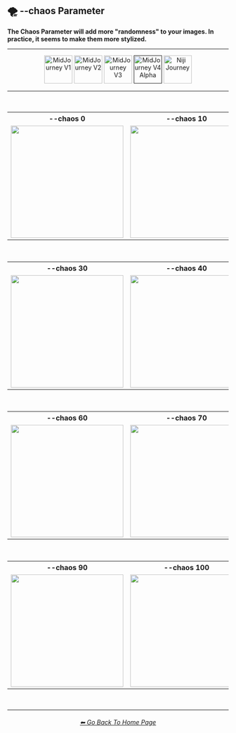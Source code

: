 <h2>🌪 --chaos Parameter</h2>
<b>The Chaos Parameter will add more "randomness" to your images. In practice, it seems to make them more stylized.</b>
<br>

<hr><!--------------->

<div align="center">

[<img src="https://github.com/willwulfken/MidJourney-Styles-and-Keywords-Reference/blob/main/Images/Repo_Parts/WEBP/Buttons/Version_Buttons/button_version_V1_inactive.webp?raw=true" alt="MidJourney V1" height="64" />](https://github.com/willwulfken/MidJourney-Styles-and-Keywords-Reference/blob/main/Pages/MJ_V1/Comparison_Pages/Parameters/Chaos_Comparison.md)
[<img src="https://github.com/willwulfken/MidJourney-Styles-and-Keywords-Reference/blob/main/Images/Repo_Parts/WEBP/Buttons/Version_Buttons/button_version_V2_inactive.webp?raw=true" alt="MidJourney V2" height="64" />](https://github.com/willwulfken/MidJourney-Styles-and-Keywords-Reference/blob/main/Pages/MJ_V2/Comparison_Pages/Parameters/Chaos_Comparison.md)
[<img src="https://github.com/willwulfken/MidJourney-Styles-and-Keywords-Reference/blob/main/Images/Repo_Parts/WEBP/Buttons/Version_Buttons/button_version_V3_inactive.webp?raw=true" alt="MidJourney V3" height="64" />](https://github.com/willwulfken/MidJourney-Styles-and-Keywords-Reference/blob/main/Pages/MJ_V3/Comparison_Pages/Parameters/Chaos_Comparison.md)
[<img src="https://github.com/willwulfken/MidJourney-Styles-and-Keywords-Reference/blob/main/Images/Repo_Parts/WEBP/Buttons/Version_Buttons/button_version_V4_Alpha_active.webp?raw=true" alt="MidJourney V4 Alpha" height="64" />]()
[<img src="https://github.com/willwulfken/MidJourney-Styles-and-Keywords-Reference/blob/main/Images/Repo_Parts/WEBP/Buttons/Version_Buttons/button_version_niji_inactive_full.webp?raw=true" alt="Niji Journey" height="64" />](https://github.com/willwulfken/MidJourney-Styles-and-Keywords-Reference/blob/main/Pages/Niji_Journey/Comparison_Pages/Parameters/Chaos_Comparison.md)

</div>

<hr>
<br>

<div align="center">

<table>
	<tr align=center valign=middle>
		<th>--chaos 0</th>
		<th>--chaos 10</th>
		<th>--chaos 20</th>
	</tr>
	<tr align=center valign=middle>
		<td>
			<img src="https://github.com/willwulfken/MidJourney-Styles-and-Keywords-Reference/blob/main/Images/Midjourney_Beta_Features/MJ_V4_Alpha/V4_Alpha_3/Comparison_Page_Images/Chaos_Comparison/Galaxy_chaos_0.png?raw=true" width="256" />
		</td>
		<td>
			<img src="https://github.com/willwulfken/MidJourney-Styles-and-Keywords-Reference/blob/main/Images/Midjourney_Beta_Features/MJ_V4_Alpha/V4_Alpha_3/Comparison_Page_Images/Chaos_Comparison/Galaxy_chaos_10.png?raw=true" width="256" />
		</td>
		<td>
			<img src="https://github.com/willwulfken/MidJourney-Styles-and-Keywords-Reference/blob/main/Images/Midjourney_Beta_Features/MJ_V4_Alpha/V4_Alpha_3/Comparison_Page_Images/Chaos_Comparison/Galaxy_chaos_20.png?raw=true" width="256" />
		</td>
	</tr>
</table>

<br>

<table>
	<tr align=center valign=middle>
		<th>--chaos 30</th>
		<th>--chaos 40</th>
		<th>--chaos 50</th>
	</tr>
	<tr align=center valign=middle>
		<td>
			<img src="https://github.com/willwulfken/MidJourney-Styles-and-Keywords-Reference/blob/main/Images/Midjourney_Beta_Features/MJ_V4_Alpha/V4_Alpha_3/Comparison_Page_Images/Chaos_Comparison/Galaxy_chaos_30.png?raw=true" width="256" />
		</td>
		<td>
			<img src="https://github.com/willwulfken/MidJourney-Styles-and-Keywords-Reference/blob/main/Images/Midjourney_Beta_Features/MJ_V4_Alpha/V4_Alpha_3/Comparison_Page_Images/Chaos_Comparison/Galaxy_chaos_40.png?raw=true" width="256" />
		</td>
		<td>
			<img src="https://github.com/willwulfken/MidJourney-Styles-and-Keywords-Reference/blob/main/Images/Midjourney_Beta_Features/MJ_V4_Alpha/V4_Alpha_3/Comparison_Page_Images/Chaos_Comparison/Galaxy_chaos_50.png?raw=true" width="256" />
		</td>
	</tr>
</table>

<br>

<table>
	<tr align=center valign=middle>
		<th>--chaos 60</th>
		<th>--chaos 70</th>
		<th>--chaos 80</th>
	</tr>
	<tr align=center valign=middle>
		<td>
			<img src="https://github.com/willwulfken/MidJourney-Styles-and-Keywords-Reference/blob/main/Images/Midjourney_Beta_Features/MJ_V4_Alpha/V4_Alpha_3/Comparison_Page_Images/Chaos_Comparison/Galaxy_chaos_60.png?raw=true" width="256" />
		</td>
		<td>
			<img src="https://github.com/willwulfken/MidJourney-Styles-and-Keywords-Reference/blob/main/Images/Midjourney_Beta_Features/MJ_V4_Alpha/V4_Alpha_3/Comparison_Page_Images/Chaos_Comparison/Galaxy_chaos_70.png?raw=true" width="256" />
		</td>
		<td>
			<img src="https://github.com/willwulfken/MidJourney-Styles-and-Keywords-Reference/blob/main/Images/Midjourney_Beta_Features/MJ_V4_Alpha/V4_Alpha_3/Comparison_Page_Images/Chaos_Comparison/Galaxy_chaos_80.png?raw=true" width="256" />
		</td>
	</tr>
</table>

<br>

<table>
	<tr align=center valign=middle>
		<th>--chaos 90</th>
		<th>--chaos 100</th>
	</tr>
	<tr align=center valign=middle>
		<td>
			<img src="https://github.com/willwulfken/MidJourney-Styles-and-Keywords-Reference/blob/main/Images/Midjourney_Beta_Features/MJ_V4_Alpha/V4_Alpha_3/Comparison_Page_Images/Chaos_Comparison/Galaxy_chaos_90.png?raw=true" width="256" />
		</td>
		<td>
			<img src="https://github.com/willwulfken/MidJourney-Styles-and-Keywords-Reference/blob/main/Images/Midjourney_Beta_Features/MJ_V4_Alpha/V4_Alpha_3/Comparison_Page_Images/Chaos_Comparison/Galaxy_chaos_100.png?raw=true" width="256" />
		</td>
	</tr>
</table>

</div>

<br>

<hr><!--------------->
<div align="center">
<h6><a href="https://github.com/willwulfken/MidJourney-Styles-and-Keywords-Reference/blob/main/README.md">⬅ Go Back To Home Page</a></h6>
</div>
